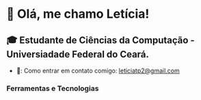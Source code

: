 # 👋 Olá, me chamo Letícia!

## :mortar_board: Estudante de Ciências da Computação - Universiadade Federal do Ceará.

- 📩: Como entrar em contato comigo: leticiatp2@gmail.com

### Ferramentas e Tecnologias
 <link rel="stylesheet" href="https://cdn.jsdelivr.net/gh/devicons/devicon@v2.15.1/devicon.min.css">
          
